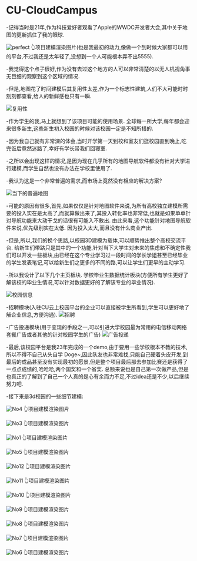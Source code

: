 # CU-CloudCampus




  
-记得当时是21年,作为科技爱好者观看了Apple的WWDC开发者大会,其中关于地图的更新抓住了我的眼球. 

  
![perfect](https://github.com/SteveHe24/CU-CloudCampus/assets/78076945/1de6aacc-df4d-473f-8372-7d73cc100aa2)
👆项目建模渲染图片(也是我最初的动力,像做一个到时候大家都可以用的平台,不过我还是太年轻了,没想到一个人可能根本弄不出5555).


  -我觉得这个点子很好,作为没有去过这个地方的人可以非常清楚的以无人机视角事无巨细的观察到这个区域的情况.
  
  -但是,地图花了时间建模后其复用性太差,作为一个标志性建筑,人们不大可能时时刻刻都查看,给人的新鲜感也只有一瞬.
  
![复用性](https://github.com/SteveHe24/CU-CloudCampus/assets/78076945/b873181a-507b-444f-a823-a216da9096a8)

  -作为学生的我,马上就想到了该项目可能的使用场景. 全球每一所大学,每年都会迎来很多新生,这些新生初入校园的时候对该校园一定是不知所措的.
  
  -因为我自己就有非常深的体会,当时开学第一天到校和室友们逛校园直到晚上,吃完饭后竟然迷路了,幸好有学长带我们回寝室. 

  -之所以会出现这样的情况,是因为现在几乎所有的地图导航软件都没有针对大学进行建模,而学生自然也没有办法在学校里使用了. 


  -我认为这是一个非常普遍的需求,而市场上竟然没有相应的解决方案? 

  ![当下的普遍地图](https://github.com/SteveHe24/CU-CloudCampus/assets/78076945/926cce12-1745-4ca1-9887-c198526a80d5)

  
  -可能的原因有很多,首先,如果仅仅是针对地图软件来说,为所有高校独立建模所需要的投入实在是太高了,而就算做出来了,其投入转化率也非常低,也就是如果单单针对导航功能来大动干戈的话很有可能入不敷出. 由此来看,这个功能针对地图导航软件来说,优先级别实在太低. 因为投入太大,而且没有什么商业产出.

  -但是,所以,我们的换个思路,以校园3D建模为载体,可以顺势推出整个高校交流平台. 给新生们带路只是其中的一个功能,针对当下大学生对未来的焦虑和不确定性我们可以开发一些板块,由已经在这个专业学习过一段时间的学长学姐甚至已经毕业的学生发表笔记,可以给新生们之更多的不同的路,可以让学生们更早的主动学习.


  -所以我设计了以下几个主页板块. 学校毕业生数据统计板块(方便所有学生更好了解该校的毕业生情况,可以针对数据更好的了解该专业的毕业情况).

  ![校园信息](https://github.com/SteveHe24/CU-CloudCampus/assets/78076945/42e26fe2-7674-4a1f-9377-31047cbbfacb)


  -招聘模块(入驻CU云上校园平台的企业可以直接被学生所看到,学生可以更好地了解企业信息,方便沟通).
  ![招聘](https://github.com/SteveHe24/CU-CloudCampus/assets/78076945/deb17ad3-cec6-4d91-8f46-b2005f8741f0)

  -广告投递模块(用于变现的手段之一,可以引进大学校园最为常用的电信移动网络套餐广告或者其他的针对校园学生的广告)
  ![广告投递](https://github.com/SteveHe24/CU-CloudCampus/assets/78076945/dc29b3da-928f-4fbc-96db-e791bba75025)
  

  -最后,该校园平台是我23年完成的一个demo,由于要用一些学校根本不教的技术,所以不得不自己从头自学 Doge~,因此队友也非常难找,只能自己硬着头皮开发,到最后的成品甚至没有实现最初的愿景,但是整个项目最后那去参加比赛还是获得了一点点成绩的,哈哈哈,两个国奖和一个省奖. 总额来说也是自己第一次做产品,但是也真正的了解到了自己一个人真的是心有余而力不足,不过idea还是不少,以后继续努力吧.

  -接下来是3d校园的一些细节建模:


![No4](https://github.com/SteveHe24/CU-CloudCampus/assets/78076945/6e6fe416-4618-4e85-b5dc-31f158ce5e10)
👆项目建模渲染图片

![No3](https://github.com/SteveHe24/CU-CloudCampus/assets/78076945/57c43ec6-35e0-4526-8763-8d3aceb2f9a3)
👆项目建模渲染图片

![No1](https://github.com/SteveHe24/CU-CloudCampus/assets/78076945/406b3711-a2f4-490c-9d37-7bfc8508eb05)
👆项目建模渲染图片

![No5](https://github.com/SteveHe24/CU-CloudCampus/assets/78076945/80be6742-db81-4b5b-81dd-fdcaf115c902)
👆项目建模渲染图片

![No12](https://github.com/SteveHe24/CU-CloudCampus/assets/78076945/0149adde-838b-4723-ad66-f4f519180841)
👆项目建模渲染图片

![No11](https://github.com/SteveHe24/CU-CloudCampus/assets/78076945/90cf6086-1a07-4743-abb5-a055986794ed)
👆项目建模渲染图片

![No10](https://github.com/SteveHe24/CU-CloudCampus/assets/78076945/47ec6c16-a0db-4b72-9cef-0e8a92086d9c)
👆项目建模渲染图片

![No9](https://github.com/SteveHe24/CU-CloudCampus/assets/78076945/537677d1-1565-4277-ba92-377dfda810b4)
👆项目建模渲染图片

![No8](https://github.com/SteveHe24/CU-CloudCampus/assets/78076945/53545935-b1df-4dcc-a79b-19c058ef0c7a)
👆项目建模渲染图片

![No7](https://github.com/SteveHe24/CU-CloudCampus/assets/78076945/bafbcf76-68c9-4033-90ca-5efef899d07c)
👆项目建模渲染图片

![No6](https://github.com/SteveHe24/CU-CloudCampus/assets/78076945/c35ee20c-daf6-4a3e-85ef-4f0dbecdb53e)
👆项目建模渲染图片
